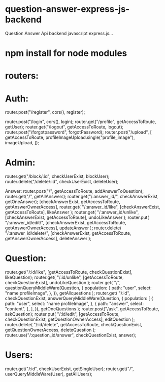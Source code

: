 # question-answer-express-js-backend
Question Answer Api backend javascript express.js... 

# npm install   for node modules

# routers:

# Auth: 

router.post("/register", cors(), register);

router.post("/login", cors(), login);
router.get("/profile", getAccessToRoute, getUser);
router.get("/logout", getAccessToRoute, logout);
router.post("/forgotpassword", forgotPassword);
router.post("/upload", [
  getAccessToRoute,
  profileImageUpload.single("profile_image"),
  imageUpload,
]);


#  Admin: 
router.get("/block/:id", checkUserExist, blockUser);
router.delete("/delete/:id", checkUserExist, deleteUser);

Answer: 
router.post("/", getAccessToRoute, addAnswerToQuestion);
router.get("/", getAllAnswers);
router.get("/:answer_id/", checkAnswerExist, getOneAnswer);
[checkAnswerExist, getAccessToRoute, getAnswerOwnerAccess],
  router.get(
    "/:answer_id/like",
    [checkAnswerExist, getAccessToRoute],
    likeAnswer
  );
router.get(
  "/:answer_id/unlike",
  [checkAnswerExist, getAccessToRoute],
  undoLikeAnswer
);
router.put(
  "/:answer_id/edit/",
  [checkAnswerExist, getAccessToRoute, getAnswerOwnerAccess],
  updateAnswer
);
router.delete(
  "/:answer_id/delete/",
  [checkAnswerExist, getAccessToRoute, getAnswerOwnerAccess],
  deleteAnswer
);

 #  Question: 
router.get("/:id/like", [getAccessToRoute, checkQuestionExist], likeQuestion);
router.get(
  "/:id/unlike",
  [getAccessToRoute, checkQuestionExist],
  undoLikeQuestion
);
router.get(
  "/",
  questionQueryMiddleWare(Question, {
    population: {
      path: "user",
      select: "name profileImage",
    },
  }),
  getAllquestions
);
router.get(
  "/:id",
  checkQuestionExist,
  answerQueryMiddleWare(Question, {
    population: [
      {
        path: "user",
        select: "name profileImage",
      },
      {
        path: "answer",
        select: "content",
      },
    ],
  }),
  getOneQuestions
);
router.post("/ask", getAccessToRoute, askQuestion);
router.put(
  "/:id/edit",
  [getAccessToRoute, checkQuestionExist, getQuestionOwnerAccess],
  editQuestion
);
router.delete(
  "/:id/delete",
  getAccessToRoute,
  checkQuestionExist,
  getQuestionOwnerAccess,
  deleteQuestion
);
router.use("/:question_id/answer", checkQuestionExist, answer);

#  Users:
router.get("/:id", checkUserExist, getSingleUser);
router.get("/", userQueryMiddleWare(User), getAllUsers);

